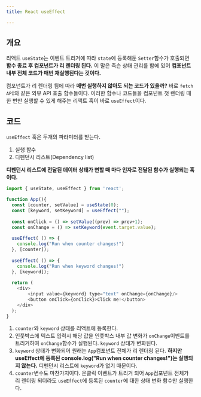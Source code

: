 ```yaml
---
title: React useEffect

---
```

## 개요

리액트 `useState`는 이벤트 트리거에 따라 `state`에 등록해둔 `Setter`함수가 호출되면 **함수 종료 후 컴포넌트가 리 렌더링 된다.** 이 말은 즉슨 상태 관리를 함에 있어 **컴포넌트 내부 전체 코드가 매번 재실행된다는 것이다.** 

컴포넌트가 리 렌더링 됨에 따라 **매번 실행하지 않아도 되는 코드가 있을까?** 바로 `fetch API`와 같은 외부 API 호출 함수들이다. 이러한 함수나 코드들을 컴포넌트 첫 렌더링 때 한 번만 실행할 수 있게 해주는 리액트 훅이 바로 `useEffect`이다.

## 코드

`useEffect` 훅은 두개의 파라미터를 받는다.
1. 실행 함수
2. 디펜던시 리스트(Dependency list)

**디펜던시 리스트에 전달된 데이터 상태가 변할 때 마다 인자로 전달된 함수가 실행되는 훅이다.**

```javascript
import { useState, useEffect } from 'react';

function App(){
  const [counter, setValue] = useState(0);
  const [keyword, setKeyword] = useEffect("");
  
  const onClick = () => setValue((prev) => prev+1);
  const onChange = () => setKeyword(event.target.value);
  
  useEffect( () => {
    console.log("Run when counter changes!")
  }, [counter]);
    
  useEffect( () => {
    console.log("Run when keyword changes!")
  }, [keyword]);
  
  return (
    <div>
    	<input value={keyword} type="text" onChange={onChange}/>
    	<button onClick={onClick}>Click me!</button>
    </div>
  );
}
```

1. `counter`와 `keyword` 상태를 리액트에 등록한다.
2. 인풋박스에 텍스트 입력시 해당 값을 인풋박스 내부 값 변화가 `onChange`이벤트를 트리거하여 `onChange`함수가 실행된다. `keyword` 상태가 변화된다. 
3. `keyword` 상태가 변화되어 원래는 `App`컴포넌트 전체가 리 렌더링 된다. **하지만 useEffect에 등록된 console.log("Run when counter changes!")는 실행되지 않는다.** 디펜던시 리스트에 `keyword`가 없기 때문이다.
4. `counter`변수도 마찬가지이다. 온클릭 이벤트가 트리거 되어 `App`컴포넌트 전체가 리 렌더링 되더라도 `useEffect`에 등록된 `counter`에 대한 상태 변화 함수만 실행한다.